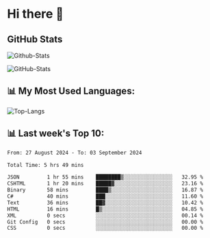 # Hi there 👋

## GitHub Stats
![Github-Stats](https://github-readme-stats-sigma-five.vercel.app/api?username=ltorson&show_icons=true&theme=radical&count_private=true&show=reviews,discussions_started,discussions_answered,prs_merged,prs_merged_percentage)

![GitHub-Stats](https://github-readme-stats.vercel.app/api/wakatime?username=LeeTorson&theme=synthwave&size_weight=0.5&count_weight=0.5&title_color=36F9F6&langs_count=10&count_private=true)

## 📊 My Most Used Languages:
![Top-Langs](https://github-readme-stats-sigma-five.vercel.app/api/top-langs/?username=LTorson&layout=compact&langs_count=10)


## 📊 Last week's Top 10:
<!--START_SECTION:waka-->

```txt
From: 27 August 2024 - To: 03 September 2024

Total Time: 5 hrs 49 mins

JSON         1 hr 55 mins    ████████▒░░░░░░░░░░░░░░░░   32.95 %
CSHTML       1 hr 20 mins    █████▓░░░░░░░░░░░░░░░░░░░   23.16 %
Binary       58 mins         ████▒░░░░░░░░░░░░░░░░░░░░   16.87 %
C#           40 mins         ███░░░░░░░░░░░░░░░░░░░░░░   11.60 %
Text         36 mins         ██▓░░░░░░░░░░░░░░░░░░░░░░   10.42 %
HTML         16 mins         █▒░░░░░░░░░░░░░░░░░░░░░░░   04.85 %
XML          0 secs          ░░░░░░░░░░░░░░░░░░░░░░░░░   00.14 %
Git Config   0 secs          ░░░░░░░░░░░░░░░░░░░░░░░░░   00.00 %
CSS          0 secs          ░░░░░░░░░░░░░░░░░░░░░░░░░   00.00 %
```

<!--END_SECTION:waka-->
